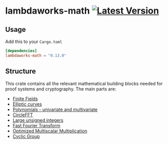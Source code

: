 # lambdaworks-math [![Latest Version]][crates.io]

[Latest Version]: https://img.shields.io/crates/v/lambdaworks-math.svg
[crates.io]: https://crates.io/crates/lambdaworks-math


## Usage
Add this to your `Cargo.toml`
```toml
[dependencies]
lambdaworks-math = "0.13.0"
```

## Structure
This crate contains all the relevant mathematical building blocks needed for proof systems and cryptography. The main parts are:
- [Finite Fields](./src/field/README.md)
- [Elliptic curves](./src/elliptic_curve/README.md)
- [Polynomials - univariate and multivariate](./src/polynomial/README.md)
- [CircleFFT](./src/circle/README.md)
- [Large unsigned integers](./src/unsigned_integer/)
- [Fast Fourier Transform](./src/fft/README.md)
- [Optimized Multiscalar Multiplication](./src/msm/)
- [Cyclic Group](./src/cyclic_group.rs)
